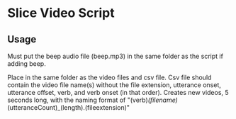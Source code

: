 # Slice Video Script

## Usage

Must put the beep audio file (beep.mp3) in the same folder as the script if adding beep.

Place in the same folder as the video files and csv file. Csv file should contain the video file name(s) without the file extension, utterance onset, utterance offset, verb, and verb onset (in that order). Creates new videos, 5 seconds long, with the naming format of "(verb)_(filename)_(utteranceCount)_(length).(fileextension)"
